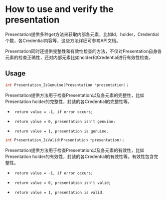 # How to use and verify the presentation

Presentation提供多种get方法来获取内部各元素，比如Id，holder，Credential个数，各Credential内容等，这些方法详细可参考API文档。

Presentation同时还提供完整性和有效性检查的方法，不仅对Presentation自身各元素的检查正确性，还对内部元素比如holder和Credential进行有效性检查。

## Usage

```c
int Presentation_IsGenuine(Presentation *presentation)；
```

Presentation提供方法用于检查Presentation以及各元素的完整性，比如Presentation holder的完整性，封装的各Credential的完整性等。

* ```
   return value = -1, if error occurs;
  ```
* ```
   return value = 0, presentation isn't genuine;
  ```
* ```
   return value = 1, presentation is genuine.
  ```

```c
int Presentation_IsValid(Presentation *presentation)；
```

Presentation提供方法用于检查Presentation以及各元素的有效性，比如Presentation holder的有效性，封装的各Credential的有效性等。有效性包含完整性。

* ```
   return value = -1, if error occurs;
  ```
* ```
   return value = 0, presentation isn't valid;
  ```
* ```
   return value = 1, presentation is valid.
  ```
